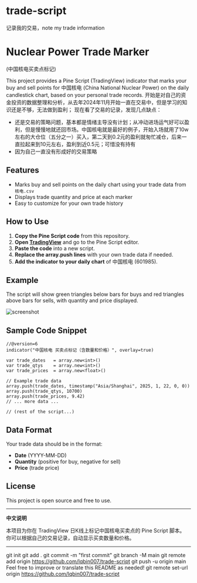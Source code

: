 # trade-script
记录我的交易，note my trade information

# Nuclear Power Trade Marker
(中国核电买卖点标记)

This project provides a Pine Script (TradingView) indicator that marks your buy and sell points for 中国核电 (China National Nuclear Power) on the daily candlestick chart, based on your personal trade records.
开始是对自己的资金投资的数据整理和分析，从去年2024年11月开始一直在交易中，但是学习的知识还是不够，无法做到盈利；
现在看了交易的记录，发现几点缺点：

 - 还是交易的策略问题，基本都是情绪主导没有计划；从冲动进场运气好可以盈利，但是慢慢地就还回市场。中国核电就是最好的例子，开始入场就用了10w左右的大仓位（五分之一）买入，第二天到0.2元的盈利就匆忙减仓，后来一直拉起来到10元左右，盈利到近0.5元；可惜没有持有
 - 因为自己一直没有形成好的交易策略
## Features

- Marks buy and sell points on the daily chart using your trade data from `核电.csv`
- Displays trade quantity and price at each marker
- Easy to customize for your own trade history

## How to Use

1. **Copy the Pine Script code** from this repository.
2. **Open [TradingView](https://www.tradingview.com/)** and go to the Pine Script editor.
3. **Paste the code** into a new script.
4. **Replace the array.push lines** with your own trade data if needed.
5. **Add the indicator to your daily chart** of 中国核电 (601985).

## Example

The script will show green triangles below bars for buys and red triangles above bars for sells, with quantity and price displayed.

![screenshot](screenshot.png) <!-- If you have a screenshot, put it in your repo and name it screenshot.png -->

## Sample Code Snippet

```pinescript
//@version=6
indicator("中国核电 买卖点标记（含数量和价格）", overlay=true)

var trade_dates   = array.new<int>()
var trade_qtys    = array.new<int>()
var trade_prices  = array.new<float>()

// Example trade data
array.push(trade_dates, timestamp("Asia/Shanghai", 2025, 1, 22, 0, 0))
array.push(trade_qtys, 10700)
array.push(trade_prices, 9.42)
// ... more data ...

// (rest of the script...)
```

## Data Format

Your trade data should be in the format:
- **Date** (YYYY-MM-DD)
- **Quantity** (positive for buy, negative for sell)
- **Price** (trade price)

## License

This project is open source and free to use.

---

**中文说明**

本项目为你在 TradingView 日K线上标记中国核电买卖点的 Pine Script 脚本。  
你可以根据自己的交易记录，自动显示买卖数量和价格。

---
git init
git add .
git commit -m "first commit"
git branch -M main
git remote add origin https://github.com/lqbin007/trade-script
git push -u origin main
Feel free to improve or translate this README as needed! 
git remote set-url origin https://github.com/lqbin007/trade-script


